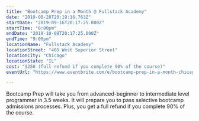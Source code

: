 ```yaml
---
title: "Bootcamp Prep in a Month @ Fullstack Academy"
date: "2019-08-28T20:19:16.763Z"
startDate: "2019-09-16T20:17:25.000Z"
startTime: "6:00pm"
endDate: "2019-10-08T20:17:25.000Z"
endTime: "9:00pm"
locationName: "Fullstack Academy"
locationStreet: "405 West Superior Street"
locationCity: "Chicago"
locationState: "IL"
cost: "$250 (full refund if you complete 90% of the course)"
eventUrl: "https://www.eventbrite.com/e/bootcamp-prep-in-a-month-chicago-campus-tickets-68505382443"

---
```


Bootcamp Prep will take you from advanced-beginner to intermediate level programmer in 3.5 weeks. It will prepare you to pass selective bootcamp admissions processes. Plus, you get a full refund if you complete 90% of the course.

